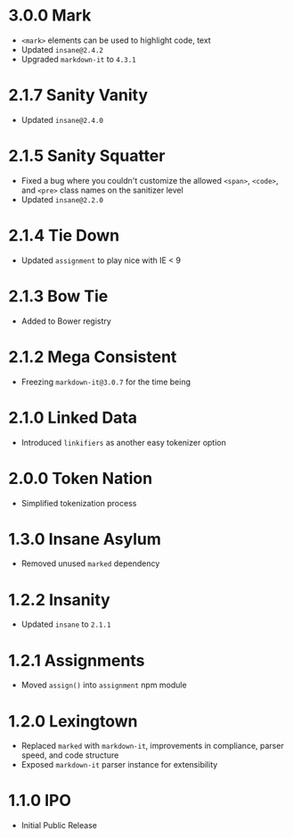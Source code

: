 # 3.0.0 Mark

- `<mark>` elements can be used to highlight code, text
- Updated `insane@2.4.2`
- Upgraded `markdown-it` to `4.3.1`

# 2.1.7 Sanity Vanity

- Updated `insane@2.4.0`

# 2.1.5 Sanity Squatter

- Fixed a bug where you couldn't customize the allowed `<span>`, `<code>`, and `<pre>` class names on the sanitizer level
- Updated `insane@2.2.0`

# 2.1.4 Tie Down

- Updated `assignment` to play nice with IE < 9

# 2.1.3 Bow Tie

- Added to Bower registry

# 2.1.2 Mega Consistent

- Freezing `markdown-it@3.0.7` for the time being

# 2.1.0 Linked Data

- Introduced `linkifiers` as another easy tokenizer option

# 2.0.0 Token Nation

- Simplified tokenization process

# 1.3.0 Insane Asylum

- Removed unused `marked` dependency

# 1.2.2 Insanity

- Updated `insane` to `2.1.1`

# 1.2.1 Assignments

- Moved `assign()` into `assignment` npm module

# 1.2.0 Lexingtown

- Replaced `marked` with `markdown-it`, improvements in compliance, parser speed, and code structure
- Exposed `markdown-it` parser instance for extensibility

# 1.1.0 IPO

- Initial Public Release
